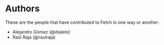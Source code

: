 # Authors

These are the people that have contributed to Fetch in one way or another:

- Alejandro Gómez (@dialelo)
- Raúl Raja (@raulraja)
